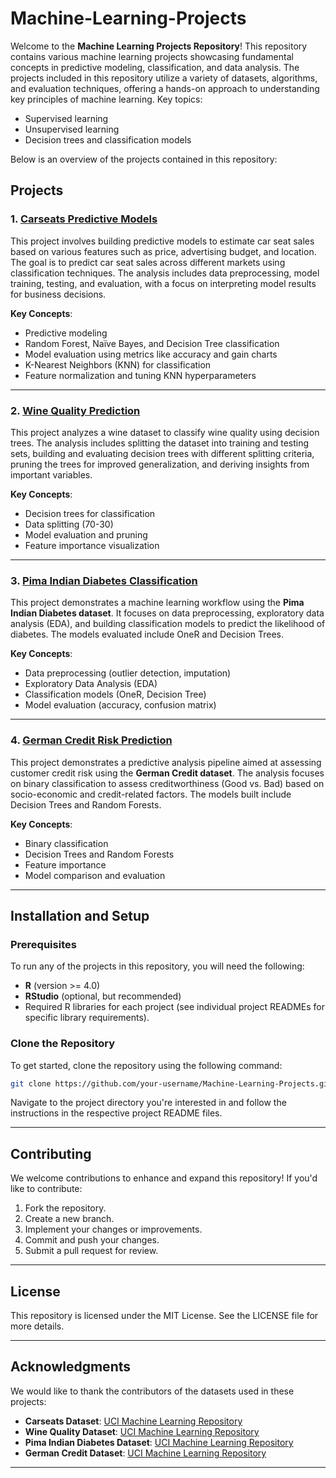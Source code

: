 # Machine-Learning-Projects

Welcome to the **Machine Learning Projects Repository**! This repository contains various machine learning projects showcasing fundamental concepts in predictive modeling, classification, and data analysis. The projects included in this repository utilize a variety of datasets, algorithms, and evaluation techniques, offering a hands-on approach to understanding key principles of machine learning. Key topics:  
- Supervised learning  
- Unsupervised learning
- Decision trees and classification models  

Below is an overview of the projects contained in this repository:

## Projects

### 1. **[Carseats Predictive Models](carseats-predictive-models/README.md)**
This project involves building predictive models to estimate car seat sales based on various features such as price, advertising budget, and location. The goal is to predict car seat sales across different markets using classification techniques. The analysis includes data preprocessing, model training, testing, and evaluation, with a focus on interpreting model results for business decisions.

**Key Concepts**:
- Predictive modeling
- Random Forest, Naïve Bayes, and Decision Tree classification
- Model evaluation using metrics like accuracy and gain charts
- K-Nearest Neighbors (KNN) for classification
- Feature normalization and tuning KNN hyperparameters
---

### 2. **[Wine Quality Prediction](wine-data-classification/README.md)**
This project analyzes a wine dataset to classify wine quality using decision trees. The analysis includes splitting the dataset into training and testing sets, building and evaluating decision trees with different splitting criteria, pruning the trees for improved generalization, and deriving insights from important variables.

**Key Concepts**:
- Decision trees for classification
- Data splitting (70-30)
- Model evaluation and pruning
- Feature importance visualization

---

### 3. **[Pima Indian Diabetes Classification](pima-diabetes-classification/README.md)**
This project demonstrates a machine learning workflow using the **Pima Indian Diabetes dataset**. It focuses on data preprocessing, exploratory data analysis (EDA), and building classification models to predict the likelihood of diabetes. The models evaluated include OneR and Decision Trees.

**Key Concepts**:
- Data preprocessing (outlier detection, imputation)
- Exploratory Data Analysis (EDA)
- Classification models (OneR, Decision Tree)
- Model evaluation (accuracy, confusion matrix)

---

### 4. **[German Credit Risk Prediction](german-credit-prediction/README.md)**
This project demonstrates a predictive analysis pipeline aimed at assessing customer credit risk using the **German Credit dataset**. The analysis focuses on binary classification to assess creditworthiness (Good vs. Bad) based on socio-economic and credit-related factors. The models built include Decision Trees and Random Forests.

**Key Concepts**:
- Binary classification
- Decision Trees and Random Forests
- Feature importance
- Model comparison and evaluation

---

## Installation and Setup

### Prerequisites

To run any of the projects in this repository, you will need the following:

- **R** (version >= 4.0)
- **RStudio** (optional, but recommended)
- Required R libraries for each project (see individual project READMEs for specific library requirements).

### Clone the Repository

To get started, clone the repository using the following command:

```bash
git clone https://github.com/your-username/Machine-Learning-Projects.git
```

Navigate to the project directory you're interested in and follow the instructions in the respective project README files.

---

## Contributing

We welcome contributions to enhance and expand this repository! If you'd like to contribute:

1. Fork the repository.
2. Create a new branch.
3. Implement your changes or improvements.
4. Commit and push your changes.
5. Submit a pull request for review.

---

## License

This repository is licensed under the MIT License. See the LICENSE file for more details.

---

## Acknowledgments

We would like to thank the contributors of the datasets used in these projects:

- **Carseats Dataset**: [UCI Machine Learning Repository](https://archive.ics.uci.edu/ml/datasets/Car+Evaluation)
- **Wine Quality Dataset**: [UCI Machine Learning Repository](https://archive.ics.uci.edu/ml/datasets/Wine+Quality)
- **Pima Indian Diabetes Dataset**: [UCI Machine Learning Repository](https://archive.ics.uci.edu/ml/datasets/Pima+Indians+Diabetes)
- **German Credit Dataset**: [UCI Machine Learning Repository](https://archive.ics.uci.edu/ml/datasets/German+Credit+Data)

---
